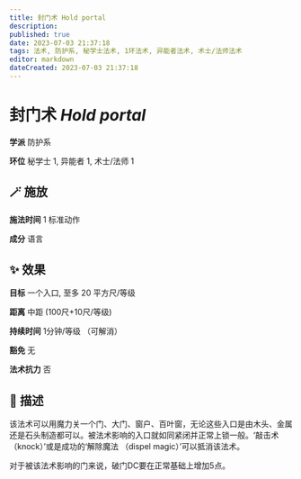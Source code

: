 ```yaml
---
title: 封门术 Hold portal
description: 
published: true
date: 2023-07-03 21:37:18
tags: 法术, 防护系, 秘学士法术, 1环法术, 异能者法术, 术士/法师法术
editor: markdown
dateCreated: 2023-07-03 21:37:18
---
```


# **封门术** *Hold portal*

**学派** 防护系 

**环位** 秘学士 1, 异能者 1, 术士/法师 1

## 🪄 施放

**施法时间** 1 标准动作

**成分** 语言

## ✨ 效果 

**目标** 一个入口, 至多 20 平方尺/等级 

**距离** 中距 (100尺+10尺/等级)  

**持续时间** 1分钟/等级 （可解消） 

**豁免** 无

**法术抗力** 否

## 📖 描述

该法术可以用魔力关一个门、大门、窗户、百叶窗，无论这些入口是由木头、金属还是石头制造都可以。被法术影响的入口就如同紧闭并正常上锁一般。‘敲击术 （knock）’或是成功的‘解除魔法 （dispel magic）’可以抵消该法术。

对于被该法术影响的门来说，破门DC要在正常基础上增加5点。
    